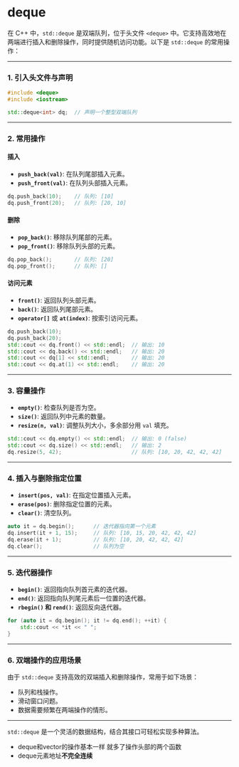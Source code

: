 # deque

在 C++ 中，`std::deque` 是双端队列，位于头文件 `<deque>` 中。它支持高效地在两端进行插入和删除操作，同时提供随机访问功能。以下是 `std::deque` 的常用操作：

---

### 1. **引入头文件与声明**
```cpp
#include <deque>
#include <iostream>

std::deque<int> dq;  // 声明一个整型双端队列
```

---

### 2. **常用操作**

#### 插入
- **`push_back(val)`**: 在队列尾部插入元素。
- **`push_front(val)`**: 在队列头部插入元素。

```cpp
dq.push_back(10);    // 队列: [10]
dq.push_front(20);   // 队列: [20, 10]
```

#### 删除
- **`pop_back()`**: 移除队列尾部的元素。
- **`pop_front()`**: 移除队列头部的元素。

```cpp
dq.pop_back();       // 队列: [20]
dq.pop_front();      // 队列: []
```

#### 访问元素
- **`front()`**: 返回队列头部元素。
- **`back()`**: 返回队列尾部元素。
- **`operator[]`** 或 **`at(index)`**: 按索引访问元素。

```cpp
dq.push_back(10);
dq.push_back(20);
std::cout << dq.front() << std::endl;  // 输出: 10
std::cout << dq.back() << std::endl;   // 输出: 20
std::cout << dq[1] << std::endl;       // 输出: 20
std::cout << dq.at(1) << std::endl;    // 输出: 20
```

---

### 3. **容量操作**
- **`empty()`**: 检查队列是否为空。
- **`size()`**: 返回队列中元素的数量。
- **`resize(n, val)`**: 调整队列大小，多余部分用 `val` 填充。

```cpp
std::cout << dq.empty() << std::endl;  // 输出: 0 (false)
std::cout << dq.size() << std::endl;   // 输出: 2
dq.resize(5, 42);                      // 队列: [10, 20, 42, 42, 42]
```

---

### 4. **插入与删除指定位置**
- **`insert(pos, val)`**: 在指定位置插入元素。
- **`erase(pos)`**: 删除指定位置的元素。
- **`clear()`**: 清空队列。

```cpp
auto it = dq.begin();      // 迭代器指向第一个元素
dq.insert(it + 1, 15);     // 队列: [10, 15, 20, 42, 42, 42]
dq.erase(it + 1);          // 队列: [10, 20, 42, 42, 42]
dq.clear();                // 队列为空
```

---

### 5. **迭代器操作**
- **`begin()`**: 返回指向队列首元素的迭代器。
- **`end()`**: 返回指向队列尾元素后一位置的迭代器。
- **`rbegin()` 和 `rend()`**: 返回反向迭代器。

```cpp
for (auto it = dq.begin(); it != dq.end(); ++it) {
    std::cout << *it << " ";
}
```

---

### 6. **双端操作的应用场景**
由于 `std::deque` 支持高效的双端插入和删除操作，常用于如下场景：
- 队列和栈操作。
- 滑动窗口问题。
- 数据需要频繁在两端操作的情形。

---

`std::deque` 是一个灵活的数据结构，结合其接口可轻松实现多种算法。
- deque和vector的操作基本一样 就多了操作头部的两个函数
- deque元素地址**不完全连续**